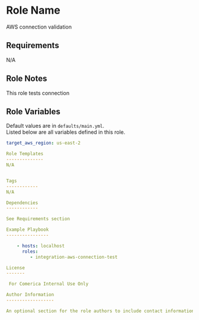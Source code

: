 Role Name
=========

AWS connection validation

Requirements
------------
N/A

Role Notes
------------

This role tests connection  


Role Variables
--------------

Default values are in `defaults/main.yml`.  
Listed below are all variables defined in this role.

```yaml
target_aws_region: us-east-2

Role Templates
--------------
N/A


Tags
------------
N/A

Dependencies
------------

See Requirements section

Example Playbook
----------------

    - hosts: localhost
      roles:
         - integration-aws-connection-test

License
-------

 For Comerica Internal Use Only

Author Information
------------------

An optional section for the role authors to include contact information, or a website (HTML is not allowed).
